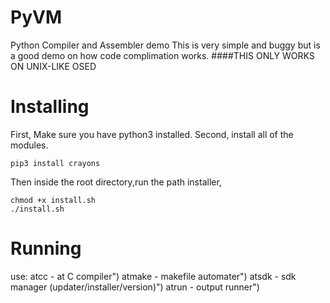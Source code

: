 # PyVM
Python Compiler and Assembler demo
This is very simple and buggy but is a good demo
on how code complimation works.
####THIS ONLY WORKS ON UNIX-LIKE OSED

# Installing
First, Make sure you have python3 installed.
Second, install all of the modules.
```
pip3 install crayons
```
Then inside the root directory,run the path installer,
```
chmod +x install.sh
./install.sh
```
# Running
use:
		atcc - at C compiler")
		atmake - makefile automater")
		atsdk - sdk manager (updater/installer/version)")
		atrun - output runner")
